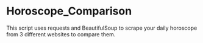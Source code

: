 # Horoscope_Comparison
This script uses requests and BeautifulSoup to scrape your daily horoscope from 3 different websites to compare them.
